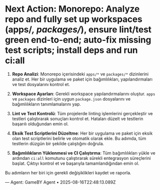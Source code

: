 # Next Action: Monorepo: Analyze repo and fully set up workspaces (apps/*, packages/*), ensure lint/test green end-to-end; auto-fix missing test scripts; install deps and run ci:all

1. **Repo Analizi**: Monorepo içerisindeki `apps/*` ve `packages/*` dizinlerini analiz et. Her bir uygulama ve paket için bağımlılıkları, yapılandırmaları ve test dosyalarını kontrol et.

2. **Workspace Ayarları**: Gerekli workspace yapılandırmalarını oluştur. `apps` ve `packages` dizinleri için uygun `package.json` dosyalarını ve bağımlılıkların tanımlamalarını yap.

3. **Lint ve Test Kontrolü**: Tüm projelerde linting işlemlerini gerçekleştir ve testleri çalıştırarak sonuçları kontrol et. Hataları düzelt ve testlerin başarılı olduğundan emin ol.

4. **Eksik Test Scriptlerini Düzeltme**: Her bir uygulama ve paket için eksik olan test scriptlerini belirle ve otomatik olarak ekle. Bu adımda, tüm testlerin düzgün bir şekilde çalıştığını doğrula.

5. **Bağımlılıkların Yüklenmesi ve CI Çalıştırma**: Tüm bağımlılıkları yükle ve ardından `ci:all` komutunu çalıştırarak sürekli entegrasyon süreçlerini başlat. Çıktıyı kontrol et ve başarıyla tamamlandığından emin ol. 

Bu adımların her biri için gerekli değişiklikleri kaydet ve raporla.

— Agent: GameBY Agent • 2025-08-16T22:48:13.089Z
